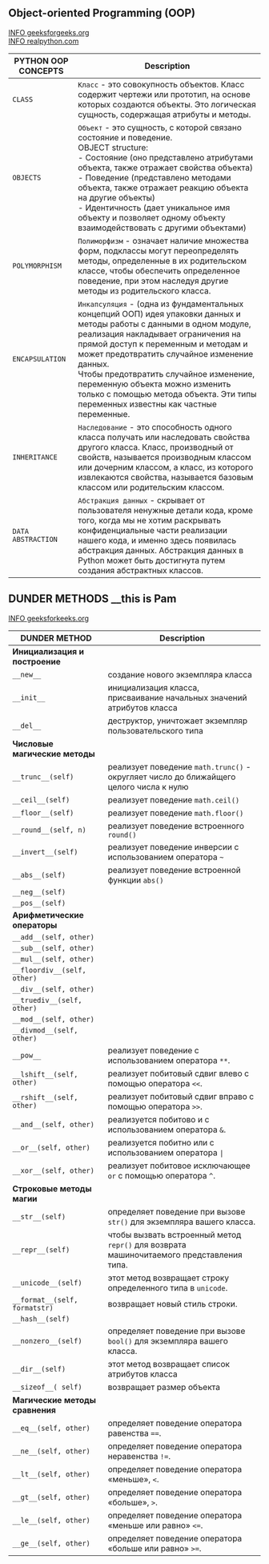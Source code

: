 ## Object-oriented Programming (OOP)

[INFO geeksforgeeks.org](https://www.geeksforgeeks.org/python-oops-concepts/)\
[INFO realpython.com](https://realpython.com/python3-object-oriented-programming/)

| PYTHON OOP CONCEPTS | Description                                                                                                                                                                                                                                                                                                                                                                                                                |
|---------------------|----------------------------------------------------------------------------------------------------------------------------------------------------------------------------------------------------------------------------------------------------------------------------------------------------------------------------------------------------------------------------------------------------------------------------|
| `CLASS`             | `Класс` - это совокупность объектов. Класс содержит чертежи или прототип, на основе которых создаются объекты. Это логическая сущность, содержащая атрибуты и методы.                                                                                                                                                                                                                                                      |
| `OBJECTS`           | `Объект` - это сущность, с которой связано состояние и поведение. <br/>OBJECT structure: <br/>- Состояние (оно представлено атрибутами объекта, также отражает свойства объекта) <br/>- Поведение (представлено методами объекта, также отражает реакцию объекта на другие объекты) <br/>- Идентичность (дает уникальное имя объекту и позволяет одному объекту взаимодействовать с другими объектами)                     |
| `POLYMORPHISM`      | `Полиморфизм` - означает наличие множества форм, подклассы могут переопределять методы, определенные в их родительском классе, чтобы обеспечить определенное поведение, при этом наследуя другие методы из родительского класса.                                                                                                                                                                                           |
| `ENCAPSULATION`     | `Инкапсуляция` - (одна из фундаментальных концепций OOП) идея упаковки данных и методы работы с данными в одном модуле, реализация накладывает ограничения на прямой доступ к переменным и методам и может предотвратить случайное изменение данных. <br/>Чтобы предотвратить случайное изменение, переменную объекта можно изменить только с помощью метода объекта. Эти типы переменных известны как частные переменные. |
| `INHERITANCE`       | `Наследование` - это способность одного класса получать или наследовать свойства другого класса. Класс, производный от свойств, называется производным классом или дочерним классом, а класс, из которого извлекаются свойства, называется базовым классом или родительским классом.                                                                                                                                       |
| `DATA ABSTRACTION`  | `Абстракция данных` - скрывает от пользователя ненужные детали кода, кроме того, когда мы не хотим раскрывать конфиденциальные части реализации нашего кода, и именно здесь появилась абстракция данных. Абстракция данных в Python может быть достигнута путем создания абстрактных классов.                                                                                                                              |

## DUNDER METHODS __this is Pam

[INFO geeksforkeeks.org](https://www.geeksforgeeks.org/dunder-magic-methods-python/)

| DUNDER METHOD                   | Description                                                                              |
|---------------------------------|------------------------------------------------------------------------------------------|
| **Инициализация и построение**  |                                                                                          |
| `__new__`                       | создание нового экземпляра класса                                                        |
| `__init__`                      | инициализация класса, присваивание начальных значений атрибутов класса                   |
| `__del__`                       | деструктор, уничтожает экземпляр пользовательского типа                                  |
| **Числовые магические методы**  |                                                                                          |
| `__trunc__(self)`               | реализует поведение `math.trunc()` - округляет число до ближайщего целого числа к нулю   |
| `__ceil__(self)`                | реализует поведение `math.ceil()`                                                        |
| `__floor__(self)`               | реализует поведение `math.floor()`                                                       |
| `__round__(self, n)`            | реализует поведение встроенного `round()`                                                |
| `__invert__(self)`              | реализует поведение инверсии с использованием оператора `~`                              |
| `__abs__(self)`                 | реализует поведение встроенной функции `abs()`                                           |
| `__neg__(self)`                 |                                                                                          |
| `__pos__(self)`                 |                                                                                          |
| **Арифметические операторы**    |                                                                                          |
| `__add__(self, other)`          |                                                                                          |
| `__sub__(self, other)`          |                                                                                          |
| `__mul__(self, other)`          |                                                                                          |
| `__floordiv__(self, other)`     |                                                                                          |
| `__div__(self, other)`          |                                                                                          |
| `__truediv__(self, other)`      |                                                                                          |
| `__mod__(self, other)`          |                                                                                          |
| `__divmod__(self, other)`       |                                                                                          |
| `__pow__`                       | реализует поведение с использованием оператора `**`.                                     |
| `__lshift__(self, other)`       | реализует побитовый сдвиг влево с помощью оператора `<<`.                                |
| `__rshift__(self, other)`       | реализует побитовый сдвиг вправо с помощью оператора `>>`.                               |
| `__and__(self, other)`          | реализуется побитово и с использованием оператора `&`.                                   |
| `__or__(self, other)`           | реализуется побитно или с использованием оператора `\|`                                  |
| `__xor__(self, other)`          | реализует побитовое исключающее `or` с помощью оператора `^`.                            |
| **Строковые методы магии**      |                                                                                          |
| `__str__(self)`                 | определяет поведение при вызове `str()` для экземпляра вашего класса.                    |
| `__repr__(self)`                | чтобы вызвать встроенный метод `repr()` для возврата машиночитаемого представления типа. |
| `__unicode__(self)`             | этот метод возвращает строку определенного типа в `unicode`.                             |
| `__format__(self, formatstr)`   | возвращает новый стиль строки.                                                           |
| `__hash__(self)`                |                                                                                          |
| `__nonzero__(self)`             | определяет поведение при вызове `bool()` для экземпляра вашего класса.                   |
| `__dir__(self)`                 | этот метод возвращает список атрибутов класса                                            |
| `__sizeof__( self)`             | возвращает размер объекта                                                                |
| **Магические методы сравнения** |                                                                                          |
| `__eq__(self, other)`           | определяет поведение оператора равенства `==`.                                           |
| `__ne__(self, other)`           | определяет поведение оператора неравенства `!=`.                                         |
| `__lt__(self, other)`           | определяет поведение оператора «меньше», `<`.                                            |
| `__gt__(self, other)`           | определяет поведение оператора «больше», `>`.                                            |
| `__le__(self, other)`           | определяет поведение оператора «меньше или равно» `<=`.                                  |
| `__ge__(self, other)`           | определяет поведение оператора «больше или равно» `>=`.                                  |